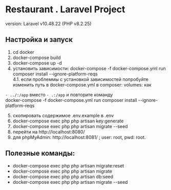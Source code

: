 # Restaurant . Laravel Project

version: Laravel v10.48.22 (PHP v8.2.25)

## Настройка и запуск

1. cd docker
2. docker-compose build
3. docker-compose up -d
4. установить зависимости: docker-compose -f docker-compose.yml run composer install --ignore-platform-reqs <br>
   4.1. если проблеммы с установкой зависимостей попробуйте изменить путь в docker-compose.yml в composer: volumes: как <br>

`- ../:/app`
вместо
`- .:/app`
и повторите команду <br>
docker-compose -f docker-compose.yml run composer install --ignore-platform-reqs

5. скопировать содержимое .env.example в .env
6. docker-compose exec php php artisan key:generate
7. docker-compose exec php php artisan migrate --seed
8. перейти на http://localhost:8080/
9. для phpMyAdmin: http://localhost:8081/ ; user: root, pwd: root.

## Полезные команды:

-   docker-compose exec php php artisan migrate:reset
-   docker-compose exec php php artisan migrate
-   docker-compose exec php php artisan db:seed
-   docker-compose exec php php artisan migrate --seed
